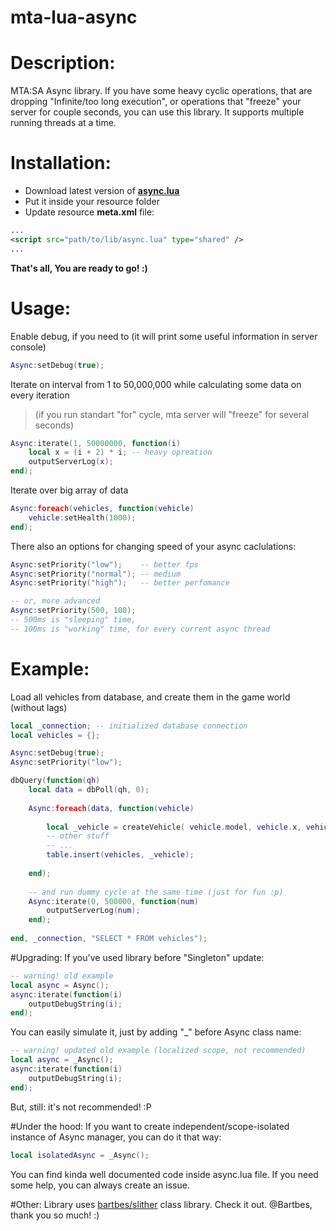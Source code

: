 mta-lua-async
=============
Description:
=============
MTA:SA Async library.
If you have some heavy cyclic operations, that are dropping "Infinite/too long execution", or operations that "freeze" your server for couple seconds, you can use this library. It supports multiple running threads at a time.

Installation:
=============
* Download latest version of **[async.lua](https://github.com/Inlife/mta-lua-async/blob/master/async.lua)**
* Put it inside your resource folder
* Update resource **meta.xml** file:

```xml
...
<script src="path/to/lib/async.lua" type="shared" />
...
```

**That's all, You are ready to go! :)**

Usage:
=============
Enable debug, if you need to (it will print some useful information in server console)

```lua
Async:setDebug(true);
```

Iterate on interval from 1 to 50,000,000 while calculating some data on every iteration
>(if you run standart "for" cycle, mta server will "freeze" for several seconds)

```lua
Async:iterate(1, 50000000, function(i)
    local x = (i + 2) * i; -- heavy opreation
    outputServerLog(x);
end);
```

Iterate over big array of data

```lua
Async:foreach(vehicles, function(vehicle)
    vehicle:setHealth(1000);
end);
```

There also an options for changing speed of your async caclulations:

```lua
Async:setPriority("low");    -- better fps
Async:setPriority("normal"); -- medium
Async:setPriority("high");   -- better perfomance

-- or, more advanced
Async:setPriority(500, 100);
-- 500ms is "sleeping" time, 
-- 100ms is "working" time, for every current async thread
```
Example:
=============
Load all vehicles from database, and create them in the game world (without lags)

```lua
local _connection; -- initialized database connection
local vehicles = {};

Async:setDebug(true);
Async:setPriority("low");

dbQuery(function(qh)
    local data = dbPoll(qh, 0); 
    
    Async:foreach(data, function(vehicle)
        
        local _vehicle = createVehicle( vehicle.model, vehicle.x, vehicle.y, vehicle.z );
        -- other stuff
        -- ...
        table.insert(vehicles, _vehicle);
        
    end);
    
    -- and run dummy cycle at the same time (just for fun :p)
    Async:iterate(0, 500000, function(num)
        outputServerLog(num);
    end);
    
end, _connection, "SELECT * FROM vehicles");
```

#Upgrading:
If you've used library before "Singleton" update:

```lua
-- warning! old example
local async = Async();
async:iterate(function(i)
	outputDebugString(i);
end);
```

You can easily simulate it, just by adding "_" before Async class name:

```lua
-- warning! updated old example (localized scope, not recommended)
local async = _Async();
async:iterate(function(i)
	outputDebugString(i);
end);
```

But, still: it's not recommended! :P

#Under the hood:
If you want to create independent/scope-isolated instance of Async manager, you can do it that way:

```lua
local isolatedAsync = _Async();
```

You can find kinda well documented code inside async.lua file. If you need some help, you can always create an issue.

#Other:
Library uses [bartbes/slither](https://bitbucket.com/bartbes/slither) class library. Check it out. @Bartbes, thank you so much! :)